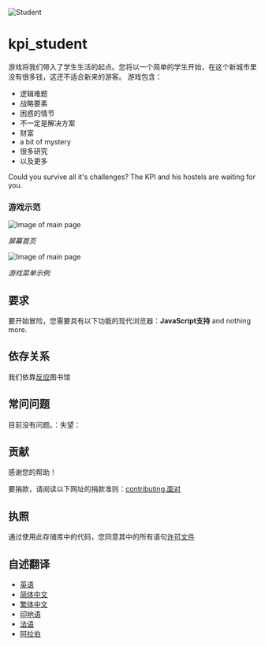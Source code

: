 ![Student](READMEs/readme_images/student.png)

# kpi_student

游戏将我们带入了学生生活的起点。您将以一个简单的学生开始，在这个新城市里没有很多钱，这还不适合新来的游客。
游戏包含：

-   逻辑难题
-   战略要素
-   困惑的情节
-   不一定是解决方案
-   财富
-   a bit of mystery
-   很多研究
-   以及更多

Could you survive all it's challenges? The KPI and his hostels are waiting for you.

### 游戏示范

![Image of main page](READMEs/readme_images/main.svg)

_屏幕首页_

![Image of main page](READMEs/readme_images/menu.svg)

_游戏菜单示例_

## 要求

要开始冒险，您需要具有以下功能的现代浏览器：**JavaScript支持** and nothing more.

## 依存关系

我们依靠[反应](https://reactjs.org/)图书馆

## 常问问题

目前没有问题。：失望：

## 贡献

感谢您的帮助！

要捐款，请阅读以下网址的捐款准则：[contributing.面对](CONTRIBUTING.md)

## 执照

通过使用此存储库中的代码，您同意其中的所有语句[许可文件](LICENSE)

## 自述翻译

<!-- TODO: add russian and ukrainian translation  -->

-   [英语](READMEs/README.md)
-   [简体中文](READMEs/README.zh-CN.md)
-   [繁体中文](READMEs/README.zh-TW.md)
-   [印地语](READMEs/README.hi.md)
-   [法语](READMEs/README.fr.md)
-   [阿拉伯](READMEs/README.ar.md)
